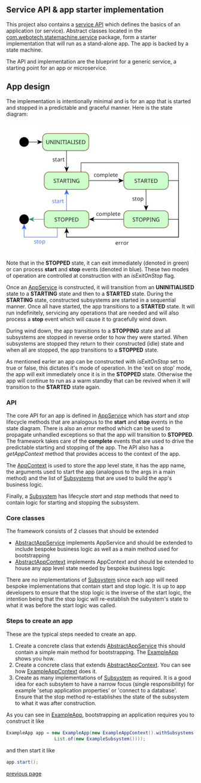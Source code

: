 ## Service API & app starter implementation

This project also contains a
[service API](../src/main/java/com/webotech/statemachine/service/api/AppService.java) which defines
the basics of an application (or service). Abstract classes located in the
[com.webotech.statemachine.service](../src/main/java/com/webotech/statemachine/service) package,
form a starter implementation that will run as a stand-alone app. The app is backed by a state
machine.

The API and implementation are the blueprint for a generic service, a starting point for an app or
microservice.

## App design

The implementation is intentionally minimal and is for an app that is started and stopped in a
predictable and graceful manner. Here is the state diagram:

![](media/State_diagram_4.png)

Note that in the **STOPPED** state, it can exit immediately (denoted in green) or can process
**start** and **stop** events (denoted in blue). These two modes of operation are controlled at
construction with an _isExitOnStop_ flag.

Once an [AppService](../src/main/java/com/webotech/statemachine/service/api/AppService.java) is
constructed, it will transition from an **UNINITIALISED** state to a **STARTING** state and then to
a **STARTED** state. During the **STARTING** state, constructed subsystems are started in a
sequential manner. Once all have started, the app transitions to a **STARTED** state. It will run
indefinitely, servicing any operations that are needed and will also process a **stop** event which
will cause it to gracefully wind down.

During wind down, the app transitions to a **STOPPING** state and all subsystems are stopped in
reverse order to how they were started. When subsystems are stopped they return to their constructed
(idle) state and when all are stopped, the app transitions to a **STOPPED** state.

As mentioned earler an app can be constructed with _isExitOnStop_ set to true or false, this
dictates it's mode of operation. In the 'exit on stop' mode, the app will exit immediately once it
is in the **STOPPED** state. Otherwise the app will continue to run as a warm standby that can be
revived when it will transition to the **STARTED** state again.

### API

The core API for an app is defined in
[AppService](../src/main/java/com/webotech/statemachine/service/api/AppService.java) which has
_start_ and _stop_ lifecycle methods that are analogous to the **start** and **stop** events in the
state diagram. There is also an _error_ method which can be used to propagate unhandled exceptions
so that the app will transition to **STOPPED**. The framework takes care of the **complete** events
that are used to drive the predictable starting and stopping of the app. The API also has a
_getAppContext_ method that provides access to the context of the app.

The [AppContext](../src/main/java/com/webotech/statemachine/service/api/AppContext.java) is used to
store the app level state, it has the app name, the arguments used to start the app (analogous to
the args in a main method) and the list of
[Subsystems](../src/main/java/com/webotech/statemachine/service/api/Subsystem.java) that are used to
build the app's business logic.

Finally, a [Subsystem](../src/main/java/com/webotech/statemachine/service/api/Subsystem.java) has
lifecycle _start_ and _stop_ methods that need to contain logic for starting and stopping the
subsystem.

### Core classes

The framework consists of 2 classes that should be extended

- [AbstractAppService](../src/main/java/com/webotech/statemachine/service/AbstractAppService.java)
  implements AppService and should be extended to include bespoke business logic as well as a main
  method used for bootstrapping
- [AbstractAppContext](../src/main/java/com/webotech/statemachine/service/AbstractAppContext.java)
  implements AppContext and should be extended to house any app level state needed by bespoke
  business logic

There are no implementations
of [Subsystem](../src/main/java/com/webotech/statemachine/service/api/Subsystem.java) since each app
will need bespoke implementations that contain start and stop logic. It is up to app developers to
ensure that the stop logic is the inverse of the start logic, the intention being that the stop
logic will re-establish the subystem's state to what it was before the start logic was called.

### Steps to create an app

These are the typical steps needed to create an app.

1. Create a concrete class that
   extends [AbstractAppService](../src/main/java/com/webotech/statemachine/service/AbstractAppService.java)
   this should contain a simple main method for bootstrapping.
   The [ExampleApp](../src/test/java/com/webotech/statemachine/service/ExampleApp.java) shows you
   how.
2. Create a concrete class that
   extends [AbstractAppContext](../src/main/java/com/webotech/statemachine/service/AbstractAppContext.java).
   You can see
   how [ExampleAppContext](../src/test/java/com/webotech/statemachine/service/ExampleAppContext.java)
   does it.
3. Create as many implementations
   of [Subsystem](../src/main/java/com/webotech/statemachine/service/api/Subsystem.java) as
   required. It is a good idea for each subsytem to have a narrow focus (single responsibility) for
   example 'setup application properties' or 'connect to a database'. Ensure that the stop method
   re-establishes the state of the subsystem to what it was after construction.

As you can see in [ExampleApp](../src/test/java/com/webotech/statemachine/service/ExampleApp.java),
bootstrapping an application requires you to construct it like

```java
ExampleApp app = new ExampleApp(new ExampleAppContext().withSubsystems(
                  List.of(new ExampleSubsystem())));
```

and then start it like

```java
app.start();
```

[previous page](07-tracking.md)